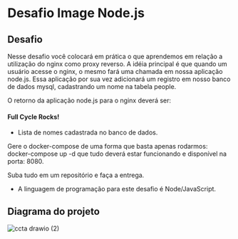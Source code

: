 # Desafio Image Node.js

<h2>Desafio</h2>

Nesse desafio você colocará em prática o que aprendemos em relação a utilização do nginx como proxy reverso. A idéia principal é que quando um usuário acesse o nginx, o mesmo fará uma chamada em nossa aplicação node.js. Essa aplicação por sua vez adicionará um registro em nosso banco de dados mysql, cadastrando um nome na tabela people.

O retorno da aplicação node.js para o nginx deverá ser:

<h4>Full Cycle Rocks!</h4>

- Lista de nomes cadastrada no banco de dados.

Gere o docker-compose de uma forma que basta apenas rodarmos: docker-compose up -d que tudo deverá estar funcionando e disponível na porta: 8080.

Suba tudo em um repositório e faça a entrega.

* A linguagem de programação para este desafio é Node/JavaScript.

<h2>Diagrama do projeto</h2>

![ccta drawio (2)](https://github.com/CezarGR/fullcycle-desafio-docker-nojejs/assets/51181637/9b9b3cac-44d6-459b-b6f1-0769dd0612eb)


